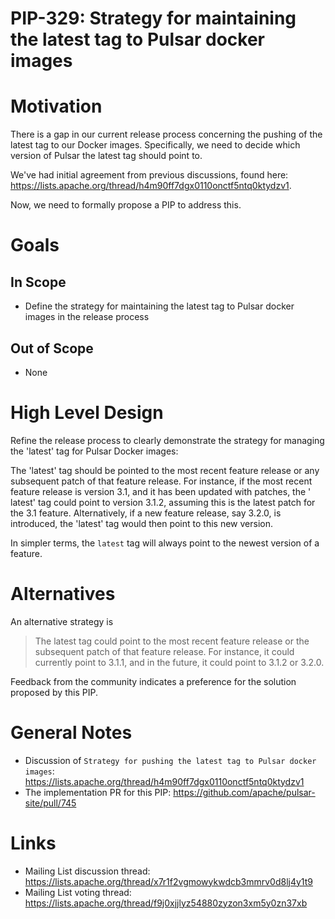 <!--
RULES
* Never place a link to an external site like Google Doc. The proposal should be in this issue entirely.
* Use a spelling and grammar checker tools if available for you (there are plenty of free ones).

PROPOSAL HEALTH CHECK
I can read the design document and understand the problem statement and what you plan to change *without* resorting to a couple of hours of code reading just to start having a high level understanding of the change.

IMAGES
If you need diagrams, avoid attaching large files. You can use [MermaidJS]([url](https://mermaid.js.org/)) as a simple language to describe many types of diagrams.

THIS COMMENTS
Please remove them when done.
-->

# PIP-329: Strategy for maintaining the latest tag to Pulsar docker images

# Motivation

There is a gap in our current release process concerning the
pushing of the latest tag to our Docker images. Specifically, we need
to decide which version of Pulsar the latest tag should point to.

We've had initial agreement from previous discussions, found
here: https://lists.apache.org/thread/h4m90ff7dgx0110onctf5ntq0ktydzv1.

Now, we need to formally propose a PIP to address this.

# Goals

## In Scope

- Define the strategy for maintaining the latest tag to Pulsar docker images in the release process

## Out of Scope

- None

# High Level Design

Refine the release process to clearly demonstrate the strategy for managing the 'latest' tag for Pulsar Docker images:

The 'latest' tag should be pointed to the most recent feature release or any subsequent patch of that feature
release. For instance, if the most recent feature release is version 3.1, and it has been updated with patches, the '
latest' tag could point to version 3.1.2, assuming this is the latest patch for the 3.1 feature. Alternatively, if a new
feature release, say 3.2.0, is introduced, the 'latest' tag would then point to this new version.

In simpler terms, the `latest` tag will always point to the newest version of a feature.

# Alternatives

An alternative strategy is

> The latest tag could point to the most recent feature release or
> the subsequent patch of that feature release. For instance, it could
> currently point to 3.1.1, and in the future, it could point to 3.1.2
> or 3.2.0.

Feedback from the community indicates a preference for the solution proposed by this PIP.

# General Notes

- Discussion
  of `Strategy for pushing the latest tag to Pulsar docker images`: https://lists.apache.org/thread/h4m90ff7dgx0110onctf5ntq0ktydzv1
- The implementation PR for this PIP: https://github.com/apache/pulsar-site/pull/745

# Links

* Mailing List discussion thread: https://lists.apache.org/thread/x7r1f2vgmowykwdcb3mmrv0d8lj4y1t9
* Mailing List voting thread: https://lists.apache.org/thread/f9j0xjjlyz54880zyzon3xm5y0zn37xb
